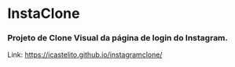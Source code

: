 # InstaClone

### Projeto de Clone Visual da página de login do Instagram.
Link: https://icastelito.github.io/instagramclone/
